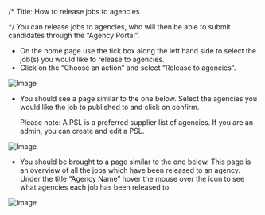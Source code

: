 /*
Title: How to release jobs to agencies

*/
You can release jobs to agencies, who will then be able to submit candidates through the “Agency Portal”.  
  

- On the home page use the tick box along the left hand side to select the job(s) you would like to release to agencies.
- Click on the “Choose an action” and select “Release to agencies”.

![Image](https://s3.amazonaws.com/tw-desk/i/122167/attachment-inline/98318.20150430142856686.98318.20150430142856686Jkq1C)  
  
  
  

- You should see a page similar to the one below. Select the agencies you would like the job to published to and click on confirm.
  
    Please note: A PSL is a preferred supplier list of agencies. If you are an admin, you can create and edit a PSL.  
  
![Image](https://s3.amazonaws.com/tw-desk/i/122167/attachment-inline/98318.20150430143044927.98318.20150430143044927TinxF)  
  

- You should be brought to a page similar to the one below. This page is an overview of all the jobs which have been released to an agency. Under the title “Agency Name” hover the mouse over the icon to see what agencies each job has been released to.
  
![Image](https://s3.amazonaws.com/tw-desk/i/122167/attachment-inline/98318.20150430143001662.98318.20150430143001662OM7sp)